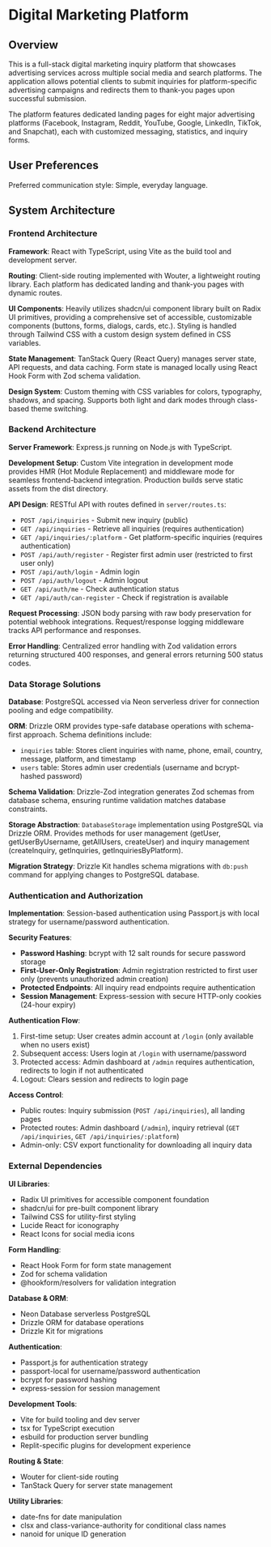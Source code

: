 # Digital Marketing Platform

## Overview

This is a full-stack digital marketing inquiry platform that showcases advertising services across multiple social media and search platforms. The application allows potential clients to submit inquiries for platform-specific advertising campaigns and redirects them to thank-you pages upon successful submission.

The platform features dedicated landing pages for eight major advertising platforms (Facebook, Instagram, Reddit, YouTube, Google, LinkedIn, TikTok, and Snapchat), each with customized messaging, statistics, and inquiry forms.

## User Preferences

Preferred communication style: Simple, everyday language.

## System Architecture

### Frontend Architecture

**Framework**: React with TypeScript, using Vite as the build tool and development server.

**Routing**: Client-side routing implemented with Wouter, a lightweight routing library. Each platform has dedicated landing and thank-you pages with dynamic routes.

**UI Components**: Heavily utilizes shadcn/ui component library built on Radix UI primitives, providing a comprehensive set of accessible, customizable components (buttons, forms, dialogs, cards, etc.). Styling is handled through Tailwind CSS with a custom design system defined in CSS variables.

**State Management**: TanStack Query (React Query) manages server state, API requests, and data caching. Form state is managed locally using React Hook Form with Zod schema validation.

**Design System**: Custom theming with CSS variables for colors, typography, shadows, and spacing. Supports both light and dark modes through class-based theme switching.

### Backend Architecture

**Server Framework**: Express.js running on Node.js with TypeScript.

**Development Setup**: Custom Vite integration in development mode provides HMR (Hot Module Replacement) and middleware mode for seamless frontend-backend integration. Production builds serve static assets from the dist directory.

**API Design**: RESTful API with routes defined in `server/routes.ts`:
- `POST /api/inquiries` - Submit new inquiry (public)
- `GET /api/inquiries` - Retrieve all inquiries (requires authentication)
- `GET /api/inquiries/:platform` - Get platform-specific inquiries (requires authentication)
- `POST /api/auth/register` - Register first admin user (restricted to first user only)
- `POST /api/auth/login` - Admin login
- `POST /api/auth/logout` - Admin logout
- `GET /api/auth/me` - Check authentication status
- `GET /api/auth/can-register` - Check if registration is available

**Request Processing**: JSON body parsing with raw body preservation for potential webhook integrations. Request/response logging middleware tracks API performance and responses.

**Error Handling**: Centralized error handling with Zod validation errors returning structured 400 responses, and general errors returning 500 status codes.

### Data Storage Solutions

**Database**: PostgreSQL accessed via Neon serverless driver for connection pooling and edge compatibility.

**ORM**: Drizzle ORM provides type-safe database operations with schema-first approach. Schema definitions include:
- `inquiries` table: Stores client inquiries with name, phone, email, country, message, platform, and timestamp
- `users` table: Stores admin user credentials (username and bcrypt-hashed password)

**Schema Validation**: Drizzle-Zod integration generates Zod schemas from database schema, ensuring runtime validation matches database constraints.

**Storage Abstraction**: `DatabaseStorage` implementation using PostgreSQL via Drizzle ORM. Provides methods for user management (getUser, getUserByUsername, getAllUsers, createUser) and inquiry management (createInquiry, getInquiries, getInquiriesByPlatform).

**Migration Strategy**: Drizzle Kit handles schema migrations with `db:push` command for applying changes to PostgreSQL database.

### Authentication and Authorization

**Implementation**: Session-based authentication using Passport.js with local strategy for username/password authentication.

**Security Features**:
- **Password Hashing**: bcrypt with 12 salt rounds for secure password storage
- **First-User-Only Registration**: Admin registration restricted to first user only (prevents unauthorized admin creation)
- **Protected Endpoints**: All inquiry read endpoints require authentication
- **Session Management**: Express-session with secure HTTP-only cookies (24-hour expiry)

**Authentication Flow**:
1. First-time setup: User creates admin account at `/login` (only available when no users exist)
2. Subsequent access: Users login at `/login` with username/password
3. Protected access: Admin dashboard at `/admin` requires authentication, redirects to login if not authenticated
4. Logout: Clears session and redirects to login page

**Access Control**:
- Public routes: Inquiry submission (`POST /api/inquiries`), all landing pages
- Protected routes: Admin dashboard (`/admin`), inquiry retrieval (`GET /api/inquiries`, `GET /api/inquiries/:platform`)
- Admin-only: CSV export functionality for downloading all inquiry data

### External Dependencies

**UI Libraries**:
- Radix UI primitives for accessible component foundation
- shadcn/ui for pre-built component library
- Tailwind CSS for utility-first styling
- Lucide React for iconography
- React Icons for social media icons

**Form Handling**:
- React Hook Form for form state management
- Zod for schema validation
- @hookform/resolvers for validation integration

**Database & ORM**:
- Neon Database serverless PostgreSQL
- Drizzle ORM for database operations
- Drizzle Kit for migrations

**Authentication**:
- Passport.js for authentication strategy
- passport-local for username/password authentication
- bcrypt for password hashing
- express-session for session management

**Development Tools**:
- Vite for build tooling and dev server
- tsx for TypeScript execution
- esbuild for production server bundling
- Replit-specific plugins for development experience

**Routing & State**:
- Wouter for client-side routing
- TanStack Query for server state management

**Utility Libraries**:
- date-fns for date manipulation
- clsx and class-variance-authority for conditional class names
- nanoid for unique ID generation